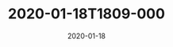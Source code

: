 ---
date: 2020-01-18
title: 2020-01-18T1809-000
hero: 2020/2020-01-18T1809-000.jpeg

# briefly describe the image…
alt: ''

# insert the closed caption text after the three-dash break…
# (include line-breaks, punctuation, and capitalization)
---